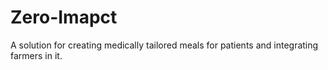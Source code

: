 # Zero-Imapct
A solution for creating medically tailored meals for patients and integrating farmers in it.
